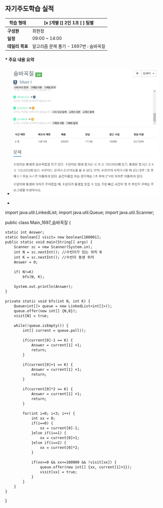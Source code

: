## 자기주도학습 실적


| **학습 형태** | [x ]개별 [] 2인 1조 [ ] 팀별 |
| ------------- | -------------------------- |
| **구성원** | 최현정 |
| **일정** | 09:00 ~ 14:00 |
| **데일리 목표** | 알고리즘 문제 풀기 - 1697번 : 숨바꼭질 |



#### * 주요 내용 요약

- ![image-20191216094344416](./img/image-20191216094344416.png)

  

-  ```java
  import java.util.LinkedList;
  import java.util.Queue;
  import java.util.Scanner;
  
  public class Main_1697_숨바꼭질 {
  
  	static int Answer;
  	static boolean[] visit= new boolean[100001];
  	public static void main(String[] args) {
  		Scanner sc = new Scanner(System.in);
  		int N = sc.nextInt(); //수빈이가 있는 위치 N
  		int K = sc.nextInt(); //수빈이 동생 위치
  		Answer = 0;
  		
  		if( N!=K)
  			bfs(N, K);
  
  		System.out.println(Answer);
  	}
  	
  	private static void bfs(int N, int K) {
  		Queue<int[]> queue = new LinkedList<int[]>();
  		queue.offer(new int[] {N,0});
  		visit[N] = true;
  		
  		while(!queue.isEmpty()) {
  			int[] current = queue.poll();
  			
  			if(current[0]-1 == K) {
  				Answer = current[1] +1;
  				return;
  			}
  			
  			if(current[0]+1 == K) {
  				Answer = current[1] +1;
  				return;
  			}
  			
  			if(current[0]*2 == K) {
  				Answer = current[1] +1;
  				return;
  			}
  			
  			for(int i=0; i<3; i++) {
  				int xx = 0;
  				if(i==0) {
  					xx = current[0]-1;
  				}else if(i==1) {
  					xx = current[0]+1;
  				}else if(i==2) {
  					xx = current[0]*2;
  				}
  				
  				if(xx>=0 && xx<=100000 && !visit[xx]) {
  					queue.offer(new int[] {xx, current[1]+1});
  					visit[xx] = true;
  				}
  			}	
  		}		
  	}
  }
  ```

  
  

